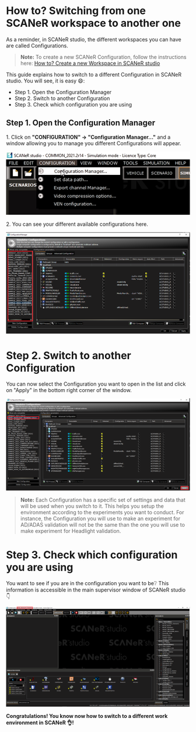 # How to? Switching from one SCANeR workspace to another one

As a reminder, in SCANeR studio, the different workspaces you can have are called Configurations. 
> **Note:** To create a new SCANeR Configuration, follow the instructions here: [How to? Create a new Workspace in SCANeR studio](../HT_Create_custom_work_environment/HT_Create_A_New_Workspace.md)

This guide explains how to switch to a different Configuration in SCANeR studio. You will see, it is easy :smile::
- Step 1. Open the Configuration Manager
- Step 2. Switch to another Configuration
- Step 3. Check which configuration you are using

## Step 1. Open the Configuration Manager

​1. Click on **"CONFIGURATION" -> "Configuration Manager..."** and a window allowing you to manage you different Configurations will appear.

![](./assets/configurationManagerAccess.png)

​2. You can see your different available configurations here.

![](./assets/configurationAvailable.png)

# Step 2. Switch to another Configuration

​You can now select the Configuration you want to open in the list and click on "Apply" in the bottom right corner of the window.

![Configuration Manager](./assets/configurationManagerApply_good.png)
> **Note:** Each Configuration has a specific set of settings and data that will be used when you switch to it. This helps you setup the environment according to the experiments you want to conduct. For instance, the Configuration you will use to make an experiment for AD/ADAS validation will not be the same than the one you will use to make experiment for Headlight validation.


# Step 3. Check which configuration you are using

You want to see if you are in the configuration you want to be:grey_question:
This information is accessible in the main supervisor window of SCANeR studio :point_down:

![](./assets/configuration_YouAre.png)

**Congratulations! You know now how to switch to a different work environment in SCANeR :ok_hand:!**
